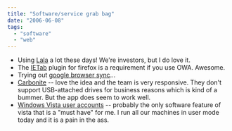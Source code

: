```yaml
---
title: "Software/service grab bag"
date: "2006-06-08"
tags: 
  - "software"
  - "web"
---
```


- Using [Lala](http://www.lala.com) a lot these days! We're investors, but I do love it.
- The [IETab](https://addons.mozilla.org/firefox/1419/) plugin for firefox is a requirement if you use OWA. Awesome.
- Trying out [google browser sync](http://www.internet-nexus.com/2006/06/google-browser-sync.htm)...
- [Carbonite](http://www.carbonite.com) -- love the idea and the team is very responsive. They don't support USB-attached drives for business reasons which is kind of a bummer. But the app does seem to work well.
- [Windows Vista user accounts](http://www.extremetech.com/article2/0,1558,1972182,00.asp?kc=ETRSS02129TX1K0000532) -- probably the only software feature of vista that is a "must have" for me. I run all our machines in user mode today and it is a pain in the ass.
